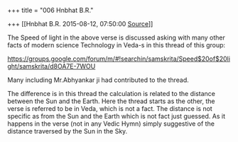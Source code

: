 +++
title = "006 Hnbhat B.R."

+++
[[Hnbhat B.R.	2015-08-12, 07:50:00 [Source](https://groups.google.com/g/samskrita/c/ygEFWA1k-sA)]]



The Speed of light in the above verse is discussed asking with many other facts of modern science Technology in Veda-s in this thread of this group:

<https://groups.google.com/forum/m/#!searchin/samskrita/Speed$20of$20light/samskrita/d8OA7E-7WOU>

Many including Mr.Abhyankar ji had contributed to the thread.

The difference is in this thread the calculation is related to the distance between the Sun and the Earth. Here the thread starts as the other, the verse is referred to be in Veda, which is not a fact. The distance is not specific as from the Sun and the Earth which is not fact just guessed. As it happens in the verse (not in any Vedic Hymn) simply suggestive of the distance traversed by the Sun in the Sky.  

